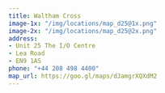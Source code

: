 ```yaml
---
title: Waltham Cross
image-1x: "/img/locations/map_d25@1x.png"
image-2x: "/img/locations/map_d25@2x.png"
address:
- Unit 25 The I/O Centre
- Lea Road
- EN9 1AS
phone: "+44 208 498 4400"
map_url: https://goo.gl/maps/dJamgrXQXdM2
---
```


